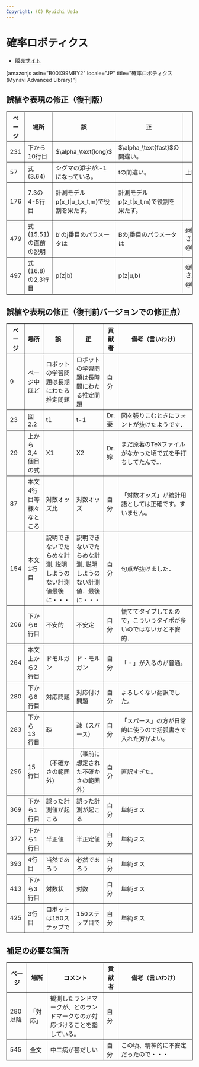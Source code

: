 ```yaml
---
Copyright: (C) Ryuichi Ueda
---
```



# 確率ロボティクス
<ul>
 <li><a href="https://book.mynavi.jp/ec/products/detail/id=37337">販売サイト</a></li>
</ul>

[amazonjs asin="B00X99MBY2" locale="JP" title="確率ロボティクス (Mynavi Advanced Library)"]


<h2>誤植や表現の修正（復刊版）</h2>

<table border="1"><tr>
<th>ページ</th>
<th>場所</th>
<th>誤</th>
<th>正</th>
<th>貢献者</th>
<th style="width:40%">備考（言いわけ）</th>
</tr>

<tr>
<td>231</td>
<td>下から10行目</td>
<td>$\alpha_\text{long}$</td>
<td>$\alpha_\text{fast}$の間違い。</td>
<td></td>
<td></td>
</tr>

<tr>
<td>57</td>
<td>式(3.64)</td>
<td>シグマの添字がt-1になっている。</td>
<td>tの間違い。</td>
<td>上田</td>
<td></td>
</tr>

<tr>
<td>176</td>
<td>7.3の4-5行目</td>
<td>計測モデルp(x_t|u_t,x_t,m)で役割を果たす。</td>
<td>計測モデルp(z_t|x_t,m)で役割を果たす。</td>
<td></td>
<td>コピペはいけませんね・・・</td>
</tr>

<tr>
<td>479</td>
<td>式(15.51)の直前の説明</td>
<td>b'のj番目のパラメータは</td>
<td>Bのj番目のパラメータは</td>
<td> <a href="https://twitter.com/blue_standard2">@blue_standard2<a/>さん、
@has_eeicさん</td>
<td></td>
</tr>

<tr>
<td>497</td>
<td>式(16.8)の2,3行目</td>
<td>p(z|b)</td>
<td>p(z|u,b)</td>
<td> <a href="https://twitter.com/blue_standard2">@blue_standard2<a/>さん、
@has_eeicさん</td>
<td></td>

</table>


<h2>誤植や表現の修正（復刊前バージョンでの修正点）</h2>

<table border="1"><tr>
<th>ページ</th>
<th>場所</th>
<th>誤</th>
<th>正</th>
<th>貢献者</th>
<th style="width:40%">備考（言いわけ）</th>
</tr>
<tr>
<td>9</td>
<td>ページ中ほど</td>
<td>ロボットの学習問題は長期にわたる推定問題</td>
<td>ロボットの学習問題は長時間にわたる推定問題</td>
<td>自分</td>
<td></td>
</tr>
<tr>
<td>23</td>
<td>図2.2</td>
<td>t1</td>
<td>t-1</td>
<td>Dr.妻</td>
<td>図を張りこむときにフォントが抜けたようです．</td>
</tr>
<tr>
<td>29</td>
<td>上から3,4個目の式</td>
<td>X1</td>
<td>X2</td>
<td>Dr.嫁</td>
<td>まだ原著のTeXファイルがなかった頃で式を手打ちしてたんで…</td>
</tr>

<tr>
<td>87</td>
<td>本文4行目等様々なところ</td>
<td>対数オッズ比</td>
<td>対数オッズ</td>
<td>自分</td>
<td>「対数オッズ」が統計用語としては正確です。すいません。</td>
</tr>


<tr>
<td>154</td>
<td>本文1行目</td>
<td>説明できないでたらめな計測. 説明しようのない計測値最後に・・・</td>
<td>説明できないでたらめな計測. 説明しようのない計測値．最後に・・・</td>
<td>自分</td>
<td>句点が抜けました．</td>
</tr>

<tr>
<td>206</td>
<td>下から6行目</td>
<td>不安的</td>
<td>不安定</td>
<td>自分</td>
<td>慌ててタイプしてたので，こういうタイポが多いのではないかと不安的．</td>
</tr>

<tr>
<td>264</td>
<td>本文上から2行目</td>
<td>ドモルガン</td>
<td>ド・モルガン</td>
<td>自分</td>
<td>「・」が入るのが普通。</td>
</tr>
<tr>
<td>280</td>
<td>下から8行目</td>
<td>対応問題</td>
<td>対応付け問題</td>
<td>自分</td>
<td>よろしくない翻訳でした。</td>
</tr>
<tr>
<td>283</td>
<td>下から13行目</td>
<td>疎</td>
<td>疎（スパース）</td>
<td>自分</td>
<td>「スパース」の方が日常的に使うので括弧書きで入れた方がよい。</td>
</tr>

<tr>
<td>296</td>
<td>15行目</td>
<td>（不確かさの範囲外）</td>
<td>（事前に想定された不確かさの範囲外）</td>
<td>自分</td>
<td>直訳すぎた。</td>
</tr>

<tr>
<td>369</td>
<td>下から1行目</td>
<td>誤った計測値が起こる</td>
<td>誤った計測が起こる</td>
<td>自分</td>
<td>単純ミス</td>
</tr>

<tr>
<td>377</td>
<td>下から1行目</td>
<td>半正値</td>
<td>半正定値</td>
<td>自分</td>
<td>単純ミス</td>
</tr>

<tr>
<td>393</td>
<td>4行目</td>
<td>当然であろう</td>
<td>必然であろう</td>
<td>自分</td>
<td>単純ミス</td>
</tr>

<tr>
<td>413</td>
<td>下から3行目</td>
<td>対数状</td>
<td>対数</td>
<td>自分</td>
<td>単純ミス</td>
</tr>

<tr>
<td>425</td>
<td>3行目</td>
<td>ロボットは150ステップで</td>
<td>150ステップ目で</td>
<td>自分</td>
<td>単純ミス</td>
</tr>




</table>

<h2>補足の必要な箇所</h2>

<table border="1"><tr>
<th>ページ</th>
<th>場所</th>
<th>コメント</th>
<th>貢献者</th>
<th style="width:40%">備考（言いわけ）</th>
</tr>

<td>280以降</td>
<td>「対応」</td>
<td>観測したランドマークが、どのランドマークなのか対応づけることを指している。</td>
<td>自分</td>
<td></td>
</tr>
<tr>
<td>545</td>
<td>全文</td>
<td>中二病が甚だしい</td>
<td>自分</td>
<td>この頃、精神的に不安定だったので・・・</td>
</tr>
</table>
